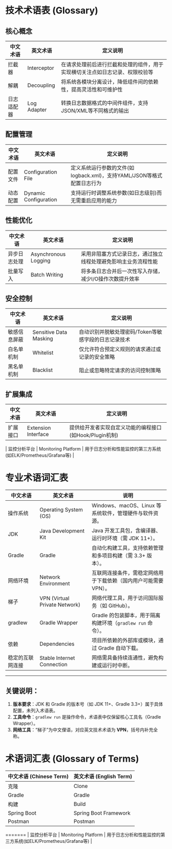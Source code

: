 <!-- by 朱淼佳 -->

# 技术术语表 (Glossary)

## 核心概念
| 中文术语         | 英文术语                     | 定义说明                                                                 |
|------------------|-----------------------------|--------------------------------------------------------------------------|
| 拦截器           | Interceptor                 | 在请求处理前后进行拦截和处理的组件，用于实现横切关注点如日志记录、权限校验等    |
| 解耦             | Decoupling                  | 将系统各模块分离设计，降低组件间的依赖性，提高灵活性和可维护性                   |
| 日志适配器       | Log Adapter                 | 转换日志数据格式的中间件组件，支持JSON/XML等不同格式的输出                        |

## 配置管理
| 中文术语         | 英文术语                     | 定义说明                                                                 |
|------------------|-----------------------------|--------------------------------------------------------------------------|
| 配置文件         | Configuration File          | 定义系统运行参数的文件(如logback.xml)，支持YAML/JSON等格式配置日志行为           |
| 动态配置         | Dynamic Configuration       | 支持运行时调整系统参数(如日志级别)而无需重启应用的能力                            |

## 性能优化
| 中文术语         | 英文术语                     | 定义说明                                                                 |
|------------------|-----------------------------|--------------------------------------------------------------------------|
| 异步日志处理     | Asynchronous Logging        | 采用非阻塞方式记录日志，通过独立线程处理避免影响主业务流程性能                      |
| 批量写入         | Batch Writing              | 将多条日志合并后一次性写入存储，减少I/O操作次数提升效率                           |

## 安全控制
| 中文术语         | 英文术语                     | 定义说明                                                                 |
|------------------|-----------------------------|--------------------------------------------------------------------------|
| 敏感信息屏蔽     | Sensitive Data Masking      | 自动识别并脱敏处理密码/Token等敏感字段的日志记录技术                            |
| 白名单机制       | Whitelist                  | 仅允许符合预定义规则的请求通过或记录的安全策略                                 |
| 黑名单机制       | Blacklist                  | 阻止或忽略特定请求的访问控制策略                                            |

## 扩展集成
| 中文术语         | 英文术语                     | 定义说明                                                                 |
|------------------|-----------------------------|--------------------------------------------------------------------------|
| 扩展接口         | Extension Interface         | 提供给开发者实现自定义功能的编程接口(如Hook/Plugin机制)                       |

| 监控分析平台     | Monitoring Platform         | 用于日志分析和性能监控的第三方系统(如ELK/Prometheus/Grafana等)                |


<!-- by 莫永启 -->
# 专业术语词汇表
|  中文术语                  | 英文术语                         | 说明                                                              |
|---------------------------|---------------------------------|--------------------------------------------------------------------------|
| 操作系统                  | Operating System (OS)            | Windows、macOS、Linux 等系统软件，管理硬件与软件资源。                 |
| JDK                       | Java Development Kit             | Java 开发工具包，含编译器、运行时环境（需 JDK 11+）。                   |
| Gradle                    | Gradle                          | 自动化构建工具，支持依赖管理和多项目构建（需 3.3+ 版本）。               |
| 网络环境                  | Network Environment             | 互联网连接条件，需稳定网络用于下载依赖（国内用户可能需要 VPN）。         |
| 梯子                      | VPN (Virtual Private Network)    | 网络代理工具，用于访问国际服务（如 GitHub）。                            |
| gradlew                   | Gradle Wrapper                  | Gradle 的包装脚本，用于隔离构建环境（`gradlew run` 命令）。             |
| 依赖                      | Dependencies                    | 项目所依赖的外部库或模块，通过 Gradle 自动下载。                         |
| 稳定的互联网连接           | Stable Internet Connection       | 网络需具备持续连通性，避免构建或运行时中断。                             |

---
## 关键说明：
1. **版本要求**：JDK 和 Gradle 的版本号（如 JDK 11+、Gradle 3.3+）属于具体配置，未列入术语表。
2. **工具命令**：`gradlew run` 是操作命令，术语表中仅保留核心工具名（Gradle Wrapper）。
3. **网络工具**：“梯子”为中文俚语，对应英文技术术语为 **VPN**，括号内补充全称。


<!-- by 唐文广 -->
# 术语词汇表 (Glossary of Terms)

| 中文术语 (Chinese Term) | 英文术语 (English Term) |
|--------------------------|--------------------------|
| 克隆                     | Clone                   |
| Gradle                  | Gradle                   |
| 构建                     | Build                   |
| Spring Boot             | Spring Boot Framework    |
| Postman                 | Postman                  |
=======
| 监控分析平台     | Monitoring Platform         | 用于日志分析和性能监控的第三方系统(如ELK/Prometheus/Grafana等)                |

